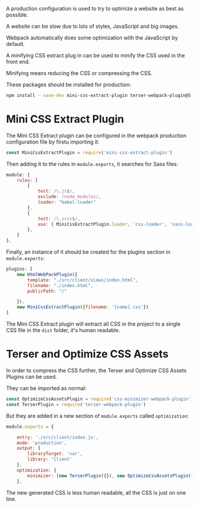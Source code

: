 A production configuration is used to try to optimize a website as best as possible.

A website can be slow due to lots of styles, JavaScript and big images.

Webpack automatically does some optimization with the JavaScript by default.

A minifying CSS extract plug in can be used to minify the CSS used in the front end.

Minifying means reducing the CSS or compressing the CSS.


These packages should be installed for production:

```bash
npm install --save-dev mini-css-extract-plugin terser-webpack-plugin@5 css-minimizer-webpack-plugin
```

# Mini CSS Extract Plugin

The Mini CSS Extract plugin can be configured in the webpack production configuration file by firstu importing it:

```js
const MiniCssExtractPlugin = require('mini-css-extract-plugin')
```

Then adding it to the rules in `module.exports`, it searches for Sass files:

```js
module: {
    rules: [
        {
            test: /\.js$/,
            exclude: /node_modules/,
            loader: "babel-loader"
        },
        {
            test: /\.scss$/,
            use: [ MiniCssExtractPlugin.loader, 'css-loader', 'sass-loader' ]
        },
    ]
},
```

Finally, an instance of it should be created for the plugins section in `module.exports`:

```js
plugins: [
    new HtmlWebPackPlugin({
        template: "./src/client/views/index.html",
        filename: "./index.html",
        publicPath: "/"

    }),
    new MiniCssExtractPlugin({filename: '[name].css'})
]
```

The Mini CSS Extract plugin will extract all CSS in the project to a single CSS file in the `dist` folder, it's human readable.

# Terser and Optimize CSS Assets

In order to compress the CSS further, the Terser and Optimize CSS Assets Plugins can be used.


They can be imported as normal:

```js
const OptimizeCssAssetsPlugin = require('css-minimizer-webpack-plugin')
const TerserPlugin = require('terser-webpack-plugin')
```

But they are added in a new section of `module.exports` called `optimization`:

```js
module.exports = {

    entry: './src/client/index.js',
    mode: 'production',
    output: {
        libraryTarget: 'var',
        library: 'Client'
    },
    optimization: {
        minimizer: [new TerserPlugin({}), new OptimizeCssAssetsPlugin({})]
    },
```

The new generated CSS is less human readable, all the CSS is just on one line.
